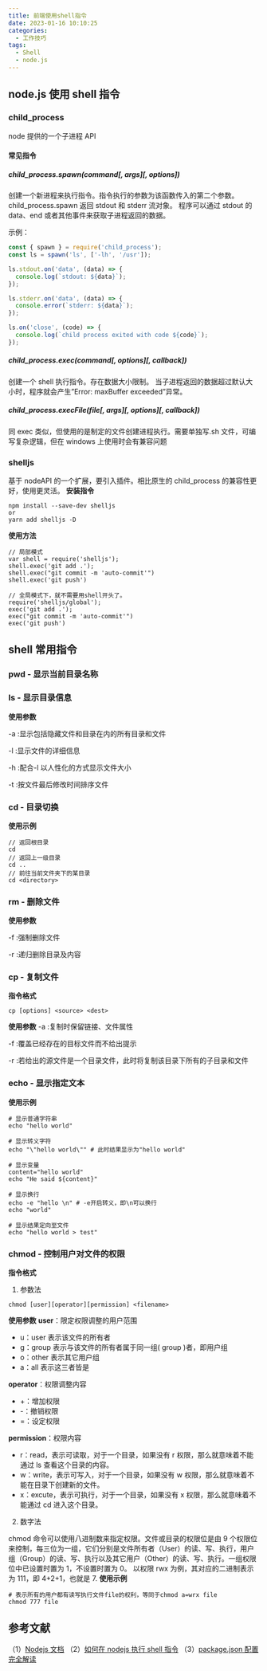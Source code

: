 ```yaml
---
title: 前端使用shell指令
date: 2023-01-16 10:10:25
categories:
  - 工作技巧
tags:
  - Shell
  - node.js
---
```


## node.js 使用 shell 指令

### child_process

node 提供的一个子进程 API

#### 常见指令

##### child_process.spawn(command[, args][, options])

创建一个新进程来执行指令。指令执行的参数为该函数传入的第二个参数。child_process.spawn 返回 stdout 和 stderr 流对象。 程序可以通过 stdout 的 data、end 或者其他事件来获取子进程返回的数据。

示例：

```JavaScript
const { spawn } = require('child_process');
const ls = spawn('ls', ['-lh', '/usr']);

ls.stdout.on('data', (data) => {
  console.log(`stdout: ${data}`);
});

ls.stderr.on('data', (data) => {
  console.error(`stderr: ${data}`);
});

ls.on('close', (code) => {
  console.log(`child process exited with code ${code}`);
});
```

##### child_process.exec(command[, options][, callback])

创建一个 shell 执行指令。存在数据大小限制。 当子进程返回的数据超过默认大小时，程序就会产生”Error: maxBuffer exceeded”异常。

##### child_process.execFile(file[, args][, options][, callback])

同 exec 类似，但使用的是制定的文件创建进程执行。需要单独写.sh 文件，可编写复杂逻辑，但在 windows 上使用时会有兼容问题

### shelljs

基于 nodeAPI 的一个扩展，要引入插件。相比原生的 child_process 的兼容性更好，使用更灵活。
**安装指令**

```
npm install --save-dev shelljs
or
yarn add shelljs -D
```

**使用方法**

```
// 局部模式
var shell = require('shelljs');
shell.exec('git add .');
shell.exec("git commit -m 'auto-commit'")
shell.exec('git push')

// 全局模式下，就不需要用shell开头了。
require('shelljs/global');
exec('git add .');
exec("git commit -m 'auto-commit'")
exec('git push')
```

## shell 常用指令

### pwd - 显示当前目录名称

### ls - 显示目录信息

**使用参数**

-a :显示包括隐藏文件和目录在内的所有目录和文件

-l :显示文件的详细信息

-h :配合-l 以人性化的方式显示文件大小

-t :按文件最后修改时间排序文件

### cd - 目录切换

**使用示例**

```
// 返回根目录
cd
// 返回上一级目录
cd ..
// 前往当前文件夹下的某目录
cd <directory>
```

### rm - 删除文件

**使用参数**

-f :强制删除文件

-r :递归删除目录及内容

### cp - 复制文件

**指令格式**

```
cp [options] <source> <dest>
```

**使用参数**
-a :复制时保留链接、文件属性

-f :覆盖已经存在的目标文件而不给出提示

-r :若给出的源文件是一个目录文件，此时将复制该目录下所有的子目录和文件

### echo - 显示指定文本

**使用示例**

```
# 显示普通字符串
echo "hello world"

# 显示转义字符
echo "\"hello world\"" # 此时结果显示为"hello world"

# 显示变量
content="hello world"
echo "He said ${content}"

# 显示换行
echo -e "hello \n" # -e开启转义，即\n可以换行
echo "world"

# 显示结果定向至文件
echo "hello world > test"
```

### chmod - 控制用户对文件的权限

**指令格式**

1. 参数法

```
chmod [user][operator][permission] <filename>
```

**使用参数**
**user**：限定权限调整的用户范围

- u：user 表示该文件的所有者
- g：group 表示与该文件的所有者属于同一组( group )者，即用户组
- o：other 表示其它用户组
- a：all 表示这三者皆是

**operator**：权限调整内容

- +：增加权限
- -：撤销权限
- =：设定权限

**permission**：权限内容

- r：read，表示可读取，对于一个目录，如果没有 r 权限，那么就意味着不能通过 ls 查看这个目录的内容。
- w：write，表示可写入，对于一个目录，如果没有 w 权限，那么就意味着不能在目录下创建新的文件。
- x：excute，表示可执行，对于一个目录，如果没有 x 权限，那么就意味着不能通过 cd 进入这个目录。

2. 数字法

chmod 命令可以使用八进制数来指定权限。文件或目录的权限位是由 9 个权限位来控制，每三位为一组，它们分别是文件所有者（User）的读、写、执行，用户组（Group）的读、写、执行以及其它用户（Other）的读、写、执行。一组权限位中已设置时置为 1，不设置时置为 0。
以权限 rwx 为例，其对应的二进制表示为 111，即 4+2+1，也就是 7.
**使用示例**

```
# 表示所有的用户都有读写执行文件file的权利，等同于chmod a=wrx file
chmod 777 file
```

## 参考文献

（1）[Nodejs 文档](https://nodejs.org/dist/latest-v12.x/docs/api/child_process.html)
（2）[如何在 nodejs 执行 shell 指令](https://juejin.cn/post/6921734567342637070)
（3）[package.json 配置完全解读](https://juejin.cn/post/7161392772665540644)
